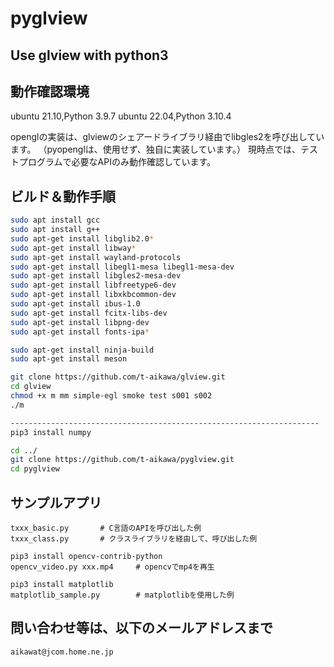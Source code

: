 # pyglview

## Use glview with python3

## 動作確認環境

ubuntu 21.10,Python 3.9.7
ubuntu 22.04,Python 3.10.4

openglの実装は、glviewのシェアードライブラリ経由でlibgles2を呼び出しています。
（pyopenglは、使用せず、独自に実装しています。）
現時点では、テストプログラムで必要なAPIのみ動作確認しています。

## ビルド＆動作手順

```bash
sudo apt install gcc
sudo apt install g++
sudo apt-get install libglib2.0*
sudo apt-get install libway*
sudo apt-get install wayland-protocols
sudo apt-get install libegl1-mesa libegl1-mesa-dev
sudo apt-get install libgles2-mesa-dev
sudo apt-get install libfreetype6-dev
sudo apt-get install libxkbcommon-dev
sudo apt-get install ibus-1.0
sudo apt-get install fcitx-libs-dev
sudo apt-get install libpng-dev
sudo apt-get install fonts-ipa*

sudo apt-get install ninja-build
sudo apt-get install meson

git clone https://github.com/t-aikawa/glview.git
cd glview
chmod +x m mm simple-egl smoke test s001 s002
./m

---------------------------------------------------------------------
pip3 install numpy

cd ../
git clone https://github.com/t-aikawa/pyglview.git
cd pyglview
```

## サンプルアプリ

```
txxx_basic.py       # C言語のAPIを呼び出した例
txxx_class.py       # クラスライブラリを経由して、呼び出した例

pip3 install opencv-contrib-python
opencv_video.py xxx.mp4     # opencvでmp4を再生

pip3 install matplotlib
matplotlib_sample.py        # matplotlibを使用した例
```

## 問い合わせ等は、以下のメールアドレスまで

```
aikawat@jcom.home.ne.jp
```

